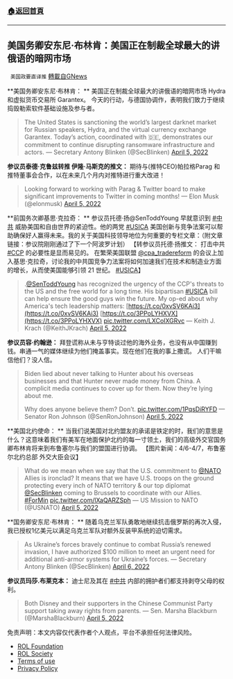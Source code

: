 ###  [:house:返回首頁](https://github.com/ourhimalayas/txt)
---


## 美国务卿安东尼·布林肯：美国正在制裁全球最大的讲俄语的暗网市场
` 美国政要直译推` [轉載自GNews](https://gnews.org/zh-hans/2296644/)

**美国务卿安东尼·布林肯： **
美国正在制裁全球最大的讲俄语的暗网市场 Hydra 和虚拟货币交易所 Garantex。 今天的行动，与德国协调作，表明我们致力于继续捣毁勒索软件基础设施及参与者。



> The United States is sanctioning the world’s largest darknet market for Russian speakers, Hydra, and the virtual currency exchange Garantex. Today’s action, coordinated with 🇩🇪, demonstrates our commitment to continue disrupting ransomware infrastructure and actors.
> — Secretary Antony Blinken (@SecBlinken) [April 5, 2022](https://twitter.com/SecBlinken/status/1511433500154478592?ref_src=twsrc%5Etfw)



**参议员泰德·克鲁兹转推 伊隆·马斯克的推文：** 
期待与(推特CEO)帕拉格Parag 和推特董事会合作，以在未来几个月内对推特进行重大改进！



> Looking forward to working with Parag & Twitter board to make significant improvements to Twitter in coming months!
> — Elon Musk (@elonmusk) [April 5, 2022](https://twitter.com/elonmusk/status/1511322655609303043?ref_src=twsrc%5Etfw)



**前国务次卿基思·克拉奇： **
参议员托德·扬@SenToddYoung 早就意识到 [#中共](https://gettr.com/hashtag/%23%E4%B8%AD%E5%85%B1) 威胁美国和自由世界的紧迫性。他的两党 [#USICA](https://gettr.com/hashtag/%23USICA) 美国创新与竞争法案可以帮助确保好人赢得未来。我的关于美国科技领导地位为何重要的专栏文章：（附文章链接：参议院刚刚通过了下一个阿波罗计划） 【转参议员托德·扬推文： 打击中共 [#CCP](https://gettr.com/hashtag/%23CCP) 的必要性是显而易见的。 在繁荣美国联盟 [@cpa\_tradereform](https://gettr.com/user/cpa_tradereform) 的会议上加入基思·克拉奇，讨论我的中共国竞争力法案将如何加速我们在技术和制造业方面的增长，从而使美国能够引领 21 世纪。 [#USICA](https://gettr.com/hashtag/%23USICA)】



> .[@SenToddYoung](https://twitter.com/SenToddYoung?ref_src=twsrc%5Etfw) has recognized the urgency of the CCP's threats to the US and the free world for a long time. His bipartisan [#USICA](https://twitter.com/hashtag/USICA?src=hash&amp;ref_src=twsrc%5Etfw) bill can help ensure the good guys win the future. My op-ed about why America's tech leadership matters: [https://t.co/0xvSV6KAi3](https://t.co/0xvSV6KAi3) [https://t.co/3PPoLYHXVX](https://t.co/3PPoLYHXVX) [pic.twitter.com/LXCoIXGRvc](https://t.co/LXCoIXGRvc)
> — Keith J. Krach (@KeithJKrach) [April 5, 2022](https://twitter.com/KeithJKrach/status/1511421749409333253?ref_src=twsrc%5Etfw)



**参议员容·约翰逊：** 
拜登谎称从未与亨特谈过他的海外业务，也没有从中国赚到钱。串通一气的媒体继续为他们掩盖事实。现在他们在我的事上撒谎。 人们干嘛信他们？没人信。



> Biden lied about never talking to Hunter about his overseas businesses and that Hunter never made money from China. A complicit media continues to cover up for them. Now they’re lying about me. 
> 
> Why does anyone believe them? Don’t. [pic.twitter.com/1PqsDiRYFD](https://t.co/1PqsDiRYFD)
> — Senator Ron Johnson (@SenRonJohnson) [April 5, 2022](https://twitter.com/SenRonJohnson/status/1511437358616436738?ref_src=twsrc%5Etfw)



**美国北约使命： **
当我们说美国对北约盟友的承诺是铁定的时，我们的意思是什么？这意味着我们有美军在地面保护北约的每一寸领土，我们的高级外交官国务卿布林肯将来到布鲁塞尔与我们的盟国进行协调。 【图片新闻：4/6-4/7，布鲁塞尔北约总部 外交大臣会议】



> What do we mean when we say that the U.S. commitment to [@NATO](https://twitter.com/NATO?ref_src=twsrc%5Etfw) Allies is ironclad? It means that we have U.S. troops on the ground protecting every inch of NATO territory & our top diplomat [@SecBlinken](https://twitter.com/SecBlinken?ref_src=twsrc%5Etfw) coming to Brussels to coordinate with our Allies. [#ForMin](https://twitter.com/hashtag/ForMin?src=hash&amp;ref_src=twsrc%5Etfw) [pic.twitter.com/lXaQARZSph](https://t.co/lXaQARZSph)
> — US Mission to NATO (@USNATO) [April 5, 2022](https://twitter.com/USNATO/status/1511364861430837253?ref_src=twsrc%5Etfw)



**国务卿安东尼·布林肯： **
随着乌克兰军队勇敢地继续抗击俄罗斯的再次入侵，我已授权1亿美元以满足乌克兰军队对额外反装甲系统的迫切需求。



> As Ukraine’s forces bravely continue to combat Russia’s renewed invasion, I have authorized $100 million to meet an urgent need for additional anti-armor systems for Ukraine’s forces.
> — Secretary Antony Blinken (@SecBlinken) [April 6, 2022](https://twitter.com/SecBlinken/status/1511520632046903301?ref_src=twsrc%5Etfw)



**参议员玛莎.布莱克本：** 
迪士尼及其在 [#中共](https://twitter.com/hashtag/%E4%B8%AD%E5%85%B1?src=hashtag_click) 内部的拥护者们都支持剥夺父母的权利。



> Both Disney and their supporters in the Chinese Communist Party support taking away rights from parents.
> — Sen. Marsha Blackburn (@MarshaBlackburn) [April 5, 2022](https://twitter.com/MarshaBlackburn/status/1511477975593754629?ref_src=twsrc%5Etfw)



 

免责声明：本文内容仅代表作者个人观点，平台不承担任何法律风险。

- [ROL Foundation](https://rolfoundation.org/)
- [ROL Society](https://rolsociety.org/)
- [Terms of use](https://gnews.org/terms-of-use-3/)
- [Privacy Policy](https://gnews.org/privacy-policy/)
